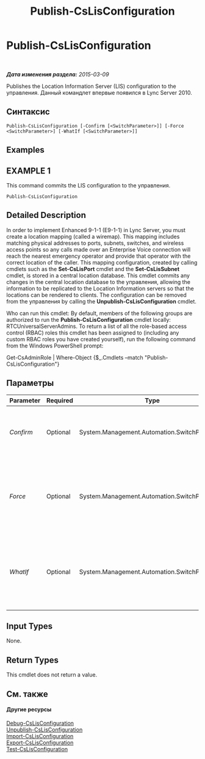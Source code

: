 ﻿---
title: Publish-CsLisConfiguration
TOCTitle: Publish-CsLisConfiguration
ms:assetid: 54f9d653-075d-4533-b508-231f53b54db4
ms:mtpsurl: https://technet.microsoft.com/ru-ru/library/Gg398364(v=OCS.15)
ms:contentKeyID: 49309792
ms.date: 05/19/2016
mtps_version: v=OCS.15
ms.translationtype: HT
---

# Publish-CsLisConfiguration

 

_**Дата изменения раздела:** 2015-03-09_

Publishes the Location Information Server (LIS) configuration to the управления. Данный командлет впервые появился в Lync Server 2010.

## Синтаксис

    Publish-CsLisConfiguration [-Confirm [<SwitchParameter>]] [-Force <SwitchParameter>] [-WhatIf [<SwitchParameter>]]

## Examples

## EXAMPLE 1

This command commits the LIS configuration to the управления.

    Publish-CsLisConfiguration

## Detailed Description

In order to implement Enhanced 9-1-1 (E9-1-1) in Lync Server, you must create a location mapping (called a wiremap). This mapping includes matching physical addresses to ports, subnets, switches, and wireless access points so any calls made over an Enterprise Voice connection will reach the nearest emergency operator and provide that operator with the correct location of the caller. This mapping configuration, created by calling cmdlets such as the **Set-CsLisPort** cmdlet and the **Set-CsLisSubnet** cmdlet, is stored in a central location database. This cmdlet commits any changes in the central location database to the управления, allowing the information to be replicated to the Location Information servers so that the locations can be rendered to clients. The configuration can be removed from the управления by calling the **Unpublish-CsLisConfiguration** cmdlet.

Who can run this cmdlet: By default, members of the following groups are authorized to run the **Publish-CsLisConfiguration** cmdlet locally: RTCUniversalServerAdmins. To return a list of all the role-based access control (RBAC) roles this cmdlet has been assigned to (including any custom RBAC roles you have created yourself), run the following command from the Windows PowerShell prompt:

Get-CsAdminRole | Where-Object {$\_.Cmdlets –match "Publish-CsLisConfiguration"}

## Параметры


<table>
<colgroup>
<col style="width: 25%" />
<col style="width: 25%" />
<col style="width: 25%" />
<col style="width: 25%" />
</colgroup>
<thead>
<tr class="header">
<th>Parameter</th>
<th>Required</th>
<th>Type</th>
<th>Description</th>
</tr>
</thead>
<tbody>
<tr class="odd">
<td><p><em>Confirm</em></p></td>
<td><p>Optional</p></td>
<td><p>System.Management.Automation.SwitchParameter</p></td>
<td><p>Запрашивает подтверждение перед выполнением команды.</p></td>
</tr>
<tr class="even">
<td><p><em>Force</em></p></td>
<td><p>Optional</p></td>
<td><p>System.Management.Automation.SwitchParameter</p></td>
<td><p>Suppresses any confirmation prompts that would otherwise be displayed before making changes.</p></td>
</tr>
<tr class="odd">
<td><p><em>WhatIf</em></p></td>
<td><p>Optional</p></td>
<td><p>System.Management.Automation.SwitchParameter</p></td>
<td><p>Описывает, что произойдет при выполнении команды без реального выполнения команды.</p></td>
</tr>
</tbody>
</table>


## Input Types

None.

## Return Types

This cmdlet does not return a value.

## См. также

#### Другие ресурсы

[Debug-CsLisConfiguration](debug-cslisconfiguration.md)  
[Unpublish-CsLisConfiguration](unpublish-cslisconfiguration.md)  
[Import-CsLisConfiguration](import-cslisconfiguration.md)  
[Export-CsLisConfiguration](export-cslisconfiguration.md)  
[Test-CsLisConfiguration](test-cslisconfiguration.md)

